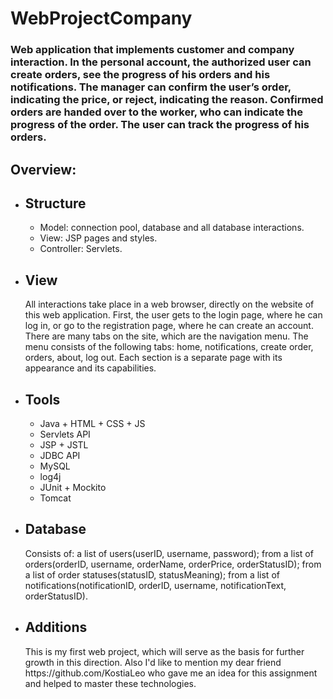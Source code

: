 # WebProjectCompany
<h3>Web application that implements customer and company interaction. In the personal account, the authorized user can create orders, see the progress of his orders and his notifications.
The manager can confirm the user’s order, indicating the price, or reject, indicating the reason. Confirmed orders are handed over to the worker, who can indicate the progress of the order.
The user can track the progress of his orders.</h3>
<h2>Overview:</h2>
<ul>
  <li><h2>Structure</h2>
    <ul>
      <li>Model: connection pool, database and all database interactions.</li>
      <li>View: JSP pages and styles.</li>
      <li>Controller: Servlets.</li>
    </ul>
<li><h2>View</h2>
All interactions take place in a web browser, directly on the website of this web application.
First, the user gets to the login page, where he can log in, or go to the registration page, where he can create an account.
There are many tabs on the site, which are the navigation menu. The menu consists of the following tabs: home, notifications, create order, orders, about, log out.
Each section is a separate page with its appearance and its capabilities.
<li><h2>Tools</h2>
<ul>
<li>Java + HTML + CSS + JS</li>
<li>Servlets API</li>
<li>JSP + JSTL</li>
<li>JDBC API</li>
<li>MySQL</li>
<li>log4j</li>
<li>JUnit + Mockito</li>
<li>Tomcat</li>
</ul>
</li>
<li><h2>Database</h2>
Consists of: a list of users(userID, username, password); from a list of orders(orderID, username, orderName, orderPrice, orderStatusID);
from a list of order statuses(statusID, statusMeaning); from a list of notifications(notificationID, orderID, username, notificationText, orderStatusID).
<li><h2>Additions</h2>
This is my first web project, which will serve as the basis for further growth in this direction.
Also I'd like to mention my dear friend https://github.com/KostiaLeo who gave me an idea for this assignment and helped to master these technologies.
</li>
</ul>
